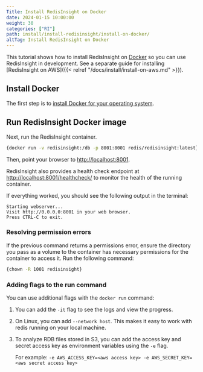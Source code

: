 ```yaml
---
Title: Install RedisInsight on Docker
date: 2024-01-15 10:00:00
weight: 30
categories: ["RI"]
path: install/install-redisinsight/install-on-docker/
altTag: Install RedisInsight on Docker
---
```

This tutorial shows how to install RedisInsight on [Docker](https://www.docker.com/) so you can use RedisInsight in development.
See a separate guide for installing [RedisInsight on AWS]({{< relref "/docs/install/install-on-aws.md" >}}).

## Install Docker

The first step is to [install Docker for your operating system](https://docs.docker.com/install/). 

## Run RedisInsight Docker image

Next, run the RedisInsight container.

```bash
{docker run -v redisinsight:/db -p 8001:8001 redis/redisinsight:latest}
```

Then, point your browser to [http://localhost:8001](http://localhost:8001).

RedisInsight also provides a health check endpoint at [http://localhost:8001/healthcheck/](http://localhost:8001/healthcheck/) to monitor the health of the running container.

If everything worked, you should see the following output in the terminal:

```
Starting webserver...
Visit http://0.0.0.0:8001 in your web browser.
Press CTRL-C to exit.
```

### Resolving permission errors

If the previous command returns a permissions error, ensure the directory you pass as a volume to the container has necessary permissions for the container to access it. Run the following command:

```bash
{chown -R 1001 redisinsight}
```

### Adding flags to the run command

You can use additional flags with the `docker run` command:

1. You can add the `-it` flag to see the logs and view the progress.
1. On Linux, you can add `--network host`. This makes it easy to work with redis running on your local machine.
1. To analyze RDB files stored in S3, you can add the access key and secret access key as environment variables using the `-e` flag.

    For example: `-e AWS_ACCESS_KEY=<aws access key> -e AWS_SECRET_KEY=<aws secret access key>`

